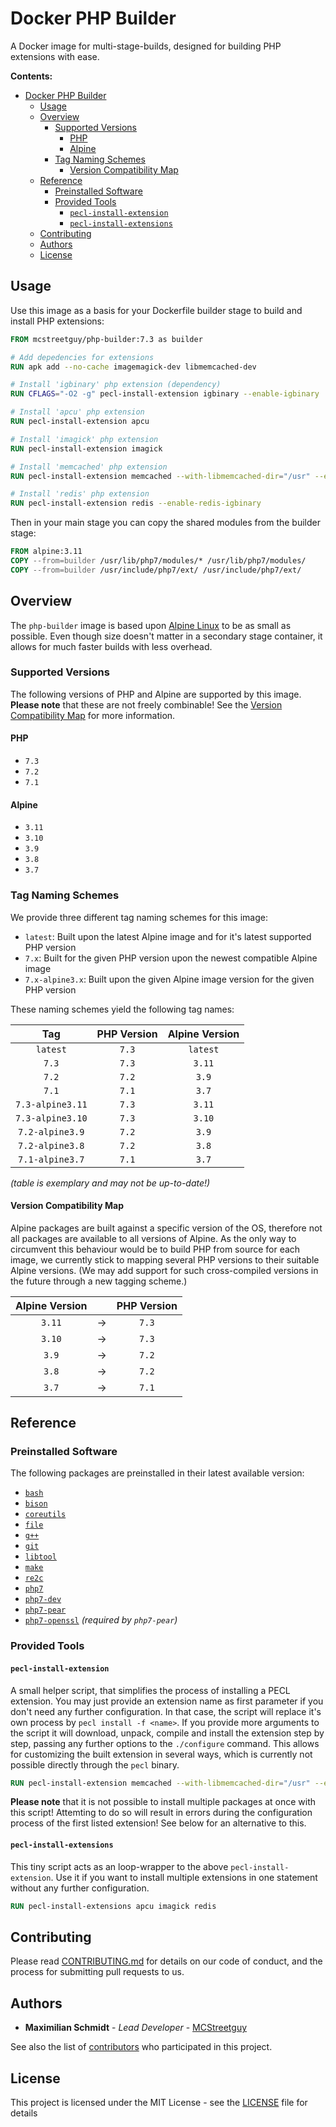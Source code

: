 # Docker PHP Builder

A Docker image for multi-stage-builds, designed for building PHP extensions with ease.

**Contents:**

- [Docker PHP Builder](#docker-php-builder)
  - [Usage](#usage)
  - [Overview](#overview)
    - [Supported Versions](#supported-versions)
      - [PHP](#php)
      - [Alpine](#alpine)
    - [Tag Naming Schemes](#tag-naming-schemes)
      - [Version Compatibility Map](#version-compatibility-map)
  - [Reference](#reference)
    - [Preinstalled Software](#preinstalled-software)
    - [Provided Tools](#provided-tools)
      - [`pecl-install-extension`](#pecl-install-extension)
      - [`pecl-install-extensions`](#pecl-install-extensions)
  - [Contributing](#contributing)
  - [Authors](#authors)
  - [License](#license)

## Usage

Use this image as a basis for your Dockerfile builder stage to build and install PHP extensions:

```Dockerfile
FROM mcstreetguy/php-builder:7.3 as builder

# Add depedencies for extensions
RUN apk add --no-cache imagemagick-dev libmemcached-dev

# Install 'igbinary' php extension (dependency)
RUN CFLAGS="-O2 -g" pecl-install-extension igbinary --enable-igbinary

# Install 'apcu' php extension
RUN pecl-install-extension apcu

# Install 'imagick' php extension
RUN pecl-install-extension imagick

# Install 'memcached' php extension
RUN pecl-install-extension memcached --with-libmemcached-dir="/usr" --enable-memcached-igbinary

# Install 'redis' php extension
RUN pecl-install-extension redis --enable-redis-igbinary

```

Then in your main stage you can copy the shared modules from the builder stage:

```Dockerfile
FROM alpine:3.11
COPY --from=builder /usr/lib/php7/modules/* /usr/lib/php7/modules/
COPY --from=builder /usr/include/php7/ext/ /usr/include/php7/ext/
```

## Overview

The `php-builder` image is based upon [Alpine Linux](https://alpinelinux.org/) to be as small as possible.
Even though size doesn't matter in a secondary stage container, it allows for much faster builds with less overhead.

### Supported Versions

The following versions of PHP and Alpine are supported by this image.
**Please note** that these are not freely combinable! See the [Version Compatibility Map](#version-compatibility-map) for more information.

#### PHP

- `7.3`
- `7.2`
- `7.1`

#### Alpine

- `3.11`
- `3.10`
- `3.9`
- `3.8`
- `3.7`

### Tag Naming Schemes

We provide three different tag naming schemes for this image:

- `latest`: Built upon the latest Alpine image and for it's latest supported PHP version
- `7.x`: Built for the given PHP version upon the newest compatible Alpine image
- `7.x-alpine3.x`: Built upon the given Alpine image version for the given PHP version

These naming schemes yield the following tag names:

| Tag | PHP Version | Alpine Version |
|:---:|:-----------:|:--------------:|
| `latest` | `7.3` | `latest` |
| `7.3` | `7.3` | `3.11` |
| `7.2` | `7.2` | `3.9` |
| `7.1` | `7.1` | `3.7` |
| `7.3-alpine3.11` | `7.3` | `3.11` |
| `7.3-alpine3.10` | `7.3` | `3.10` |
| `7.2-alpine3.9` | `7.2` | `3.9` |
| `7.2-alpine3.8` | `7.2` | `3.8` |
| `7.1-alpine3.7` | `7.1` | `3.7` |

_(table is exemplary and may not be up-to-date!)_

#### Version Compatibility Map

Alpine packages are built against a specific version of the OS, therefore not all packages are available to all versions of Alpine.
As the only way to circumvent this behaviour would be to build PHP from source for each image, we currently stick to mapping several PHP versions to their suitable Alpine versions.
(We may add support for such cross-compiled versions in the future through a new tagging scheme.)

| Alpine Version |  | PHP Version |
|:--------------:|--|:-----------:|
| `3.11` | -> | `7.3` |
| `3.10` | -> | `7.3` |
| `3.9` | -> | `7.2` |
| `3.8` | -> | `7.2` |
| `3.7` | -> | `7.1` |

## Reference

### Preinstalled Software

The following packages are preinstalled in their latest available version:

- [`bash`](https://pkgs.alpinelinux.org/package/edge/main/x86_64/bash)
- [`bison`](https://pkgs.alpinelinux.org/package/edge/main/x86_64/bison)
- [`coreutils`](https://pkgs.alpinelinux.org/package/edge/main/x86_64/coreutils)
- [`file`](https://pkgs.alpinelinux.org/package/edge/main/x86_64/file)
- [`g++`](https://pkgs.alpinelinux.org/package/edge/main/x86_64/g++)
- [`git`](https://pkgs.alpinelinux.org/package/edge/main/x86_64/git)
- [`libtool`](https://pkgs.alpinelinux.org/package/edge/main/x86_64/libtool)
- [`make`](https://pkgs.alpinelinux.org/package/edge/main/x86_64/make)
- [`re2c`](https://pkgs.alpinelinux.org/package/edge/main/x86_64/re2c)
- [`php7`](https://pkgs.alpinelinux.org/package/edge/community/x86_64/php7)
- [`php7-dev`](https://pkgs.alpinelinux.org/package/edge/community/x86_64/php7-dev)
- [`php7-pear`](https://pkgs.alpinelinux.org/package/edge/community/x86_64/php7-pear)
- [`php7-openssl`](https://pkgs.alpinelinux.org/package/edge/community/x86_64/php7-openssl) _(required by `php7-pear`)_

### Provided Tools

#### `pecl-install-extension`

A small helper script, that simplifies the process of installing a PECL extension.
You may just provide an extension name as first parameter if you don't need any further configuration.
In that case, the script will replace it's own process by `pecl install -f <name>`.
If you provide more arguments to the script it will download, unpack, compile and install the extension step by step, passing any further options to the `./configure` command.
This allows for customizing the built extension in several ways, which is currently not possible directly through the `pecl` binary.

```Dockerfile
RUN pecl-install-extension memcached --with-libmemcached-dir="/usr" --enable-memcached-igbinary
```

**Please note** that it is not possible to install multiple packages at once with this script! Attemting to do so will result in errors during the configuration process of the first listed extension! See below for an alternative to this.

#### `pecl-install-extensions`

This tiny script acts as an loop-wrapper to the above `pecl-install-extension`.
Use it if you want to install multiple extensions in one statement without any further configuration.

```Dockerfile
RUN pecl-install-extensions apcu imagick redis
```

## Contributing

Please read [CONTRIBUTING.md](https://github.com/MCStreetguy/docker-php-builder/blob/master/CONTRIBUTING.md) for details on our code of conduct, and the process for submitting pull requests to us.

## Authors

- **Maximilian Schmidt** - *Lead Developer* - [MCStreetguy](https://github.com/MCStreetguy)

See also the list of [contributors](https://github.com/MCStreetguy/docker-php-builder/contributors) who participated in this project.

## License

This project is licensed under the MIT License - see the [LICENSE](LICENSE) file for details
